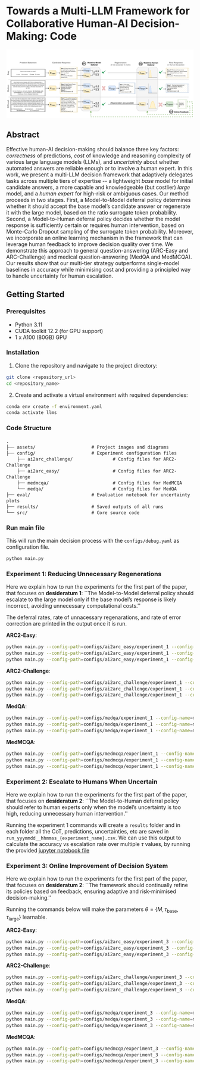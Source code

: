 # Towards a Multi-LLM Framework for Collaborative Human-AI Decision-Making: Code
<div align="left">
<img src="./assets/figure_1.png" width="800" alt="Method overview diagram">
</div>

## Abstract
Effective human-AI decision-making should balance three key factors: *correctness* of predictions, *cost* of knowledge and reasoning complexity of various large language models (LLMs), and *uncertainty* about whether automated answers are reliable enough or to involve a human expert. In this work, we present a multi-LLM decision framework that adaptively delegates tasks across multiple tiers of expertise -- a lightweight *base* model for initial candidate answers, a more capable and knowledgeable (but costlier) *large* model, and a *human expert* for high-risk or ambiguous cases. Our method proceeds in two stages. First, a Model-to-Model deferral policy determines whether it should accept the base model’s candidate answer or regenerate it with the large model, based on the ratio surrogate token probability. Second, a Model-to-Human deferral policy decides whether the model response is sufficiently certain or requires human intervention, based on Monte-Carlo Dropout sampling of the surrogate token probability. Moreover, we incorporate an online learning mechanism in the framework that can leverage human feedback to improve decision quality over time. We demonstrate this approach to general question-answering (ARC-Easy and ARC-Challenge) and medical question-answering (MedQA and MedMCQA). Our results show that our multi-tier strategy outperforms single-model baselines in accuracy while minimising cost and providing a principled way to handle uncertainty for human escalation.

## Getting Started

### Prerequisites
- Python 3.11
- CUDA toolkit 12.2 (for GPU support)
- 1 x A100 (80GB) GPU

### Installation

1. Clone the repository and navigate to the project directory:
```bash
git clone <repository_url>
cd <repository_name>
```

2. Create and activate a virtual environment with required dependencies:
```bash
conda env create -f environment.yaml
conda activate llms
```

### Code Structure
```
.
├── assets/                     # Project images and diagrams
├── config/                     # Experiment configuration files
    ├── ai2arc_challenge/               # Config files for ARC2-Challenge
    ├── ai2arc_easy/                    # Config files for ARC2-Challenge
    ├── medmcqa/                        # Config files for MedMCQA
    └── medqa/                          # Config files for MedQA
├── eval/                       # Evaluation notebook for uncertainty plots
├── results/                    # Saved outputs of all runs
└── src/                        # Core source code
```

### Run main file
This will run the main decision process with the `configs/debug.yaml` as configuration file.
```bash
python main.py
```

### Experiment 1: Reducing Unnecessary Regenerations
Here we explain how to run the experiments for the first part of the paper, that focuses on **desideratum 1**: ``The Model-to-Model deferral policy should escalate to the large model only if the base model’s response is likely incorrect, avoiding unnecessary computational costs.''

The deferral rates, rate of unnacessary regenarations, and rate of error correction are printed in the output once it is run.

**ARC2-Easy**:
```bash
python main.py --config-path=configs/ai2arc_easy/experiment_1 --config-name=models_1_3
python main.py --config-path=configs/ai2arc_easy/experiment_1 --config-name=models_1_8
python main.py --config-path=configs/ai2arc_easy/experiment_1 --config-name=models_3_8
```

**ARC2-Challenge**:
```bash
python main.py --config-path=configs/ai2arc_challenge/experiment_1 --config-name=models_1_3
python main.py --config-path=configs/ai2arc_challenge/experiment_1 --config-name=models_1_8
python main.py --config-path=configs/ai2arc_challenge/experiment_1 --config-name=models_3_8
```

**MedQA**:
```bash
python main.py --config-path=configs/medqa/experiment_1 --config-name=models_1_3
python main.py --config-path=configs/medqa/experiment_1 --config-name=models_1_8
python main.py --config-path=configs/medqa/experiment_1 --config-name=models_3_8
```

**MedMCQA**:
```bash
python main.py --config-path=configs/medmcqa/experiment_1 --config-name=models_1_3
python main.py --config-path=configs/medmcqa/experiment_1 --config-name=models_1_8
python main.py --config-path=configs/medmcqa/experiment_1 --config-name=models_3_8
```



### Experiment 2: Escalate to Humans When Uncertain
Here we explain how to run the experiments for the first part of the paper, that focuses on **desideratum 2**: ``The Model-to-Human deferral policy should refer to human experts only when the model’s uncertainty is too high, reducing unnecessary human intervention.''

Running the experiment 1 commands will create a `results` folder and in each folder all the CoT, predictions, uncertainties, etc are saved in `run_yyymmdd__hhmmss_{experiment_name}.csv`. We can use this output to calculate the accuracy vs escalation rate over multiple $\tau$ values, by running the provided [jupyter notebook file](./eval/uncertainty_plots.ipynb)

### Experiment 3: Online Improvement of Decision System
Here we explain how to run the experiments for the first part of the paper, that focuses on **desideratum 2**: ``The framework should continually refine its policies based on feedback, ensuring adaptive and risk-minimised decision-making.''

Running the commands below will make the parameters $\theta = \{M, \tau_{\text{base}}, \tau_{\text{large}}\}$ learnable.

**ARC2-Easy**:
```bash
python main.py --config-path=configs/ai2arc_easy/experiment_3 --config-name=models_1_3
python main.py --config-path=configs/ai2arc_easy/experiment_3 --config-name=models_1_8
python main.py --config-path=configs/ai2arc_easy/experiment_3 --config-name=models_3_8
```

**ARC2-Challenge**:
```bash
python main.py --config-path=configs/ai2arc_challenge/experiment_3 --config-name=models_1_3
python main.py --config-path=configs/ai2arc_challenge/experiment_3 --config-name=models_1_8
python main.py --config-path=configs/ai2arc_challenge/experiment_3 --config-name=models_3_8
```

**MedQA**:
```bash
python main.py --config-path=configs/medqa/experiment_3 --config-name=models_1_3
python main.py --config-path=configs/medqa/experiment_3 --config-name=models_1_8
python main.py --config-path=configs/medqa/experiment_3 --config-name=models_3_8
```

**MedMCQA**:
```bash
python main.py --config-path=configs/medmcqa/experiment_3 --config-name=models_1_3
python main.py --config-path=configs/medmcqa/experiment_3 --config-name=models_1_8
python main.py --config-path=configs/medmcqa/experiment_3 --config-name=models_3_8
```
